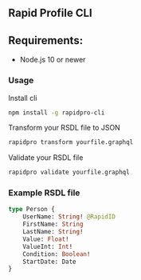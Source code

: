 ## Rapid Profile CLI


## Requirements: 

- Node.js 10 or newer

### Usage

Install cli

```bash
npm install -g rapidpro-cli
```

Transform your RSDL file to JSON
```bash
rapidpro transform yourfile.graphql
```

Validate your RSDL file
```bash
rapidpro validate yourfile.graphql
```

### Example RSDL file

```graphql
type Person {
    UserName: String! @RapidID
    FirstName: String
    LastName: String!
    Value: Float!
    ValueInt: Int!
    Condition: Boolean!
    StartDate: Date
}
```

